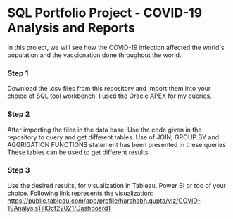 # SQL Portfolio Project - COVID-19 Analysis and Reports

In this project, we will see how the COVID-19 infection affected the world's population and the vaccicnation done throughout the world.

### Step 1
Download the .csv files from this repository and import them into your choice of SQL tool workbench. 
I used the Oracle APEX for my queries. 

### Step 2 
After importing the files in the data base. Use the code given in the repository to query and get different tables.
Use of JOIN, GROUP BY and AGGRIGATION FUNCTIONS statement has been presented in these queries
These tables can be used to get different results. 

### Step 3 
Use the desired results, for visualization in Tableau, Power BI or too of your choice.
Following link represents the visualization: https://public.tableau.com/app/profile/harshabh.gupta/viz/COVID-19AnalysisTillOct22021/Dashboard1
